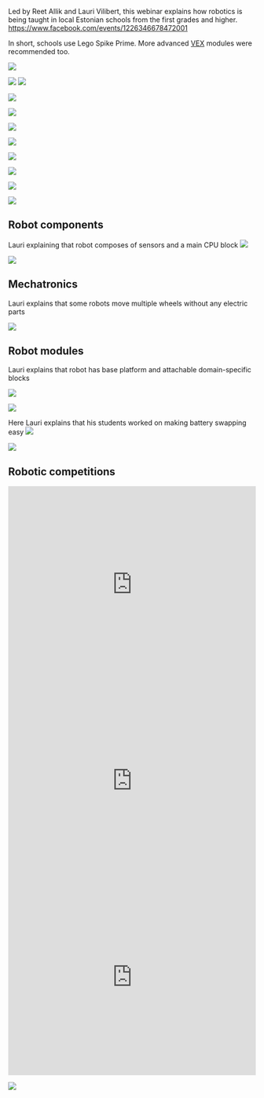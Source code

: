 Led by Reet Allik and Lauri Vilibert, this webinar explains how robotics is being taught in local Estonian schools from the first grades and higher.
https://www.facebook.com/events/1226346678472001

In short, schools use Lego Spike Prime. More advanced [VEX](https://www.vexrobotics.com/) modules were recommended too.

![](img/Screenshot%202024-12-03%20at%2014.12.29.png)

<!--truncate-->

![](img/462923167_867975252122464_1367117548670066460_n.jpg)
![](img/Screenshot%202024-12-03%20at%2013.32.11.png)

![](img/Screenshot%202024-12-03%20at%2013.49.41.png)

![](img/Screenshot%202024-12-03%20at%2013.46.41.png)

![](img/Screenshot%202024-12-03%20at%2013.36.29.png)

![](img/Screenshot%202024-12-03%20at%2013.34.09.png)





![](img/Screenshot%202024-12-03%20at%2014.12.50.png)

![](img/Screenshot%202024-12-03%20at%2014.13.04.png)



![](img/Screenshot%202024-12-03%20at%2014.11.07.png)

![](img/Screenshot%202024-12-03%20at%2013.53.32.png)



## Robot components
Lauri explaining that robot composes of sensors and a main CPU block
![](img/Screenshot%202024-12-03%20at%2014.13.38.png)

![](img/Screenshot%202024-12-03%20at%2014.13.43.png)


## Mechatronics
Lauri explains that some robots move multiple wheels without any electric parts

![](img/Screenshot%202024-12-03%20at%2014.13.59.png)




## Robot modules
Lauri explains that robot has base platform and attachable domain-specific blocks


![](img/Screenshot%202024-12-03%20at%2014.15.02.png)

![](img/Screenshot%202024-12-03%20at%2014.15.14.png)



Here Lauri explains that his students worked on making battery swapping easy
![](img/Screenshot%202024-12-03%20at%2014.15.48.png)

![](img/Screenshot%202024-12-03%20at%2014.16.38.png)



## Robotic competitions

<iframe width="100%" height="400" src="https://www.youtube.com/embed/gM2czbulVR4" title="FIRST LEGO League Robot game - team Öökullid, Estonia" frameborder="0" allow="accelerometer; autoplay; clipboard-write; encrypted-media; gyroscope; picture-in-picture; web-share" referrerpolicy="strict-origin-when-cross-origin" allowfullscreen></iframe>


<iframe width="100%" height="400" src="https://www.youtube.com/embed/EDS6sqYQYW8" title="Öökullid | Animal Allies 2016/17 | 321 Points" frameborder="0" allow="accelerometer; autoplay; clipboard-write; encrypted-media; gyroscope; picture-in-picture; web-share" referrerpolicy="strict-origin-when-cross-origin" allowfullscreen></iframe>

<iframe width="100%" height="400" src="https://www.youtube.com/embed/SvzjuR_nrFA" title="Theodor III vs Luts - Robolahing 2024" frameborder="0" allow="accelerometer; autoplay; clipboard-write; encrypted-media; gyroscope; picture-in-picture; web-share" referrerpolicy="strict-origin-when-cross-origin" allowfullscreen></iframe>


![](img/Screenshot%202024-12-03%20at%2014.12.00.png)